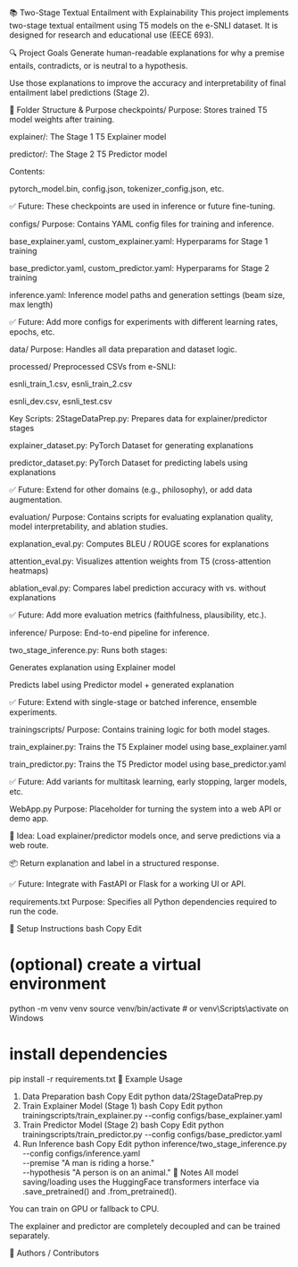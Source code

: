 📚 Two-Stage Textual Entailment with Explainability
This project implements two-stage textual entailment using T5 models on the e-SNLI dataset. It is designed for research and educational use (EECE 693).

🔍 Project Goals
Generate human-readable explanations for why a premise entails, contradicts, or is neutral to a hypothesis.

Use those explanations to improve the accuracy and interpretability of final entailment label predictions (Stage 2).

📁 Folder Structure & Purpose
checkpoints/
Purpose: Stores trained T5 model weights after training.

explainer/: The Stage 1 T5 Explainer model

predictor/: The Stage 2 T5 Predictor model

Contents:

pytorch_model.bin, config.json, tokenizer_config.json, etc.

✅ Future: These checkpoints are used in inference or future fine-tuning.

configs/
Purpose: Contains YAML config files for training and inference.

base_explainer.yaml, custom_explainer.yaml: Hyperparams for Stage 1 training

base_predictor.yaml, custom_predictor.yaml: Hyperparams for Stage 2 training

inference.yaml: Inference model paths and generation settings (beam size, max length)

✅ Future: Add more configs for experiments with different learning rates, epochs, etc.

data/
Purpose: Handles all data preparation and dataset logic.

processed/
Preprocessed CSVs from e-SNLI:

esnli_train_1.csv, esnli_train_2.csv

esnli_dev.csv, esnli_test.csv

Key Scripts:
2StageDataPrep.py: Prepares data for explainer/predictor stages

explainer_dataset.py: PyTorch Dataset for generating explanations

predictor_dataset.py: PyTorch Dataset for predicting labels using explanations

✅ Future: Extend for other domains (e.g., philosophy), or add data augmentation.

evaluation/
Purpose: Contains scripts for evaluating explanation quality, model interpretability, and ablation studies.

explanation_eval.py: Computes BLEU / ROUGE scores for explanations

attention_eval.py: Visualizes attention weights from T5 (cross-attention heatmaps)

ablation_eval.py: Compares label prediction accuracy with vs. without explanations

✅ Future: Add more evaluation metrics (faithfulness, plausibility, etc.).

inference/
Purpose: End-to-end pipeline for inference.

two_stage_inference.py: Runs both stages:

Generates explanation using Explainer model

Predicts label using Predictor model + generated explanation

✅ Future: Extend with single-stage or batched inference, ensemble experiments.

trainingscripts/
Purpose: Contains training logic for both model stages.

train_explainer.py: Trains the T5 Explainer model using base_explainer.yaml

train_predictor.py: Trains the T5 Predictor model using base_predictor.yaml

✅ Future: Add variants for multitask learning, early stopping, larger models, etc.

WebApp.py
Purpose: Placeholder for turning the system into a web API or demo app.

🧠 Idea: Load explainer/predictor models once, and serve predictions via a web route.

📦 Return explanation and label in a structured response.

✅ Future: Integrate with FastAPI or Flask for a working UI or API.

requirements.txt
Purpose: Specifies all Python dependencies required to run the code.

🚀 Setup Instructions
bash
Copy
Edit
# (optional) create a virtual environment
python -m venv venv
source venv/bin/activate   # or venv\Scripts\activate on Windows

# install dependencies
pip install -r requirements.txt
🧪 Example Usage
1. Data Preparation
bash
Copy
Edit
python data/2StageDataPrep.py
2. Train Explainer Model (Stage 1)
bash
Copy
Edit
python trainingscripts/train_explainer.py --config configs/base_explainer.yaml
3. Train Predictor Model (Stage 2)
bash
Copy
Edit
python trainingscripts/train_predictor.py --config configs/base_predictor.yaml
4. Run Inference
bash
Copy
Edit
python inference/two_stage_inference.py \
  --config configs/inference.yaml \
  --premise "A man is riding a horse." \
  --hypothesis "A person is on an animal."
   📓 Notes
All model saving/loading uses the HuggingFace transformers interface via .save_pretrained() and .from_pretrained().

You can train on GPU or fallback to CPU.

The explainer and predictor are completely decoupled and can be trained separately.

👥 Authors / Contributors
